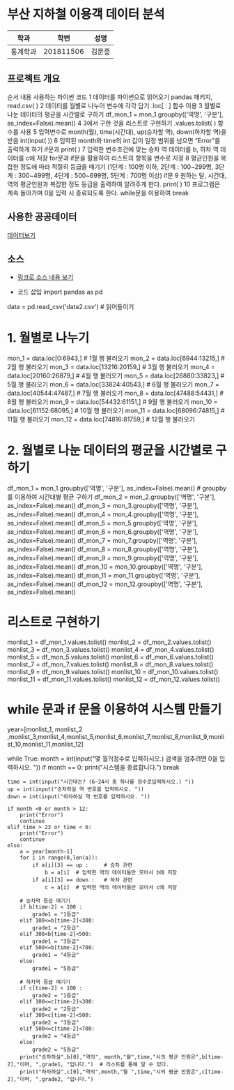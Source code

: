 ﻿# 부산 지하철 이용객 데이터 분석

학과 | 학번 | 성명
---- | ---- | ---- 
통계학과 |201811506 |김문종


## 프로젝트 개요

순서
내용
사용하는 파이썬 코드
1
데이터를 파이썬으로 읽어오기
pandas 패키지, read.csv( )
2
데이터를 월별로 나누어 변수에 각각 담기
.loc[ : ] 함수 이용
3
월별로 나눈 데이터의 평균을 시간별로 구하기
df_mon_1 = mon_1.groupby(['역명', '구분'], as_index=False).mean()
4
3에서 구한 것을 리스트로 구현하기
.values.tolist( ) 함수를 사용
5
입력변수로 month(월), time(시간대), up(승차할 역), down(하차할 역)을 받음
int(input(  )) 
6
입력된 month와 time의 int 값이 일정 범위를 넘으면 “Error”를 출력하게 하기
if문과 print( )
7
입력한 변수조건에 맞는 승차 역 데이터를 b, 하차 역 데이터를 c에 저장
for문과 if문을 활용하여 리스트의 항목을 변수로 지정
8
평균인원을 복잡한 정도에 따라 적절히 등급을 매기기
(1단계 : 100명 이하, 2단계 : 100~299명, 3단계 : 300~499명, 4단계 : 500~699명, 5단계 : 700명 이상)
if문
9
원하는 달, 시간대, 역의 평균인원과 복잡한 정도 등급을 출력하여 알려주게 한다.
print( )
10
프로그램은 계속 돌아가며 0을 입력 시 종료되도록 한다.
while문을 이용하여 break


## 사용한 공공데이터 
[데이터보기](https://www.data.go.kr/dataset/fileDownload.do?atchFileId=FILE_000000001501175&fileDetailSn=1 )

## 소스
* [링크로 소스 내용 보기](https://github.com/cybermin/python2019/blob/master/tes.py) 

* 코드 삽입
import pandas as pd

data = pd.read_csv('data2.csv')  # 읽어들이기

# 1. 월별로 나누기
mon_1 = data.loc[0:6943,]  # 1월 행 불러오기
mon_2 = data.loc[6944:13215,]  # 2월 행 불러오기
mon_3 = data.loc[13216:20159,]  # 3월 행 불러오기
mon_4 = data.loc[20160:26879,]  # 4월 행 불러오기
mon_5 = data.loc[26880:33823,]  # 5월 행 불러오기
mon_6 = data.loc[33824:40543,]  # 6월 행 불러오기
mon_7 = data.loc[40544:47487,]  # 7월 행 불러오기
mon_8 = data.loc[47488:54431,]  # 8월 행 불러오기
mon_9 = data.loc[54432:61151,]  # 9월 행 불러오기
mon_10 = data.loc[61152:68095,]  # 10월 행 불러오기
mon_11 = data.loc[68096:74815,]  # 11월 행 불러오기
mon_12 = data.loc[74816:81759,]  # 12월 행 불러오기

# 2. 월별로 나눈 데이터의 평균을 시간별로 구하기
df_mon_1 = mon_1.groupby(['역명', '구분'], as_index=False).mean()     # groupby를 이용하여  시간대별 평균 구하기
df_mon_2 = mon_2.groupby(['역명', '구분'], as_index=False).mean()
df_mon_3 = mon_3.groupby(['역명', '구분'], as_index=False).mean()
df_mon_4 = mon_4.groupby(['역명', '구분'], as_index=False).mean()
df_mon_5 = mon_5.groupby(['역명', '구분'], as_index=False).mean()
df_mon_6 = mon_6.groupby(['역명', '구분'], as_index=False).mean()
df_mon_7 = mon_7.groupby(['역명', '구분'], as_index=False).mean()
df_mon_8 = mon_8.groupby(['역명', '구분'], as_index=False).mean()
df_mon_9 = mon_9.groupby(['역명', '구분'], as_index=False).mean()
df_mon_10 = mon_10.groupby(['역명', '구분'], as_index=False).mean()
df_mon_11 = mon_11.groupby(['역명', '구분'], as_index=False).mean()
df_mon_12 = mon_12.groupby(['역명', '구분'], as_index=False).mean()



# 리스트로 구현하기
monlist_1 = df_mon_1.values.tolist()
monlist_2 = df_mon_2.values.tolist()
monlist_3 = df_mon_3.values.tolist()
monlist_4 = df_mon_4.values.tolist()
monlist_5 = df_mon_5.values.tolist()
monlist_6 = df_mon_6.values.tolist()
monlist_7 = df_mon_7.values.tolist()
monlist_8 = df_mon_8.values.tolist()
monlist_9 = df_mon_9.values.tolist()
monlist_10 = df_mon_10.values.tolist()
monlist_11 = df_mon_11.values.tolist()
monlist_12 = df_mon_12.values.tolist()



# while 문과 if 문을 이용하여 시스템 만들기
year=[monlist_1, monlist_2 ,monlist_3,monlist_4,monlist_5,monlist_6,monlist_7,monlist_8,monlist_9,monlist_10,monlist_11,monlist_12]

while True:
    month = int(input("몇 월?(정수로 입력하시오.) 검색을 멈추려면 0을 입력하시오. "))
    if month == 0:
        print("시스템을 종료합니다.")
        break

    time = int(input("시간대는? (6~24시 중 하나를 정수로입력하시오.) "))
    up = int(input("승차하실 역 번호를 입력하시오. "))
    down = int(input("하차하실 역 번호를 입력하시오. "))

    if month <0 or month > 12:
        print("Error")
        continue
    elif time > 23 or time < 6:
        print("Error")
        continue
    else:
        a = year[month-1]
        for i in range(0,len(a)):
            if a[i][3] == up :     # 승차 관련
                b = a[i]  # 입력한 역의 데이터들만 모아서 b에 저장
            if a[i][3] == down :   # 하차 관련
                c = a[i]  # 입력한 역의 데이터들만 모아서 c에 저장

        # 승차역 등급 매기기
        if b[time-2] < 100 :
            grade1 = "1등급"
        elif 100<=b[time-2]<300:
            grade1 = "2등급"
        elif 300<b[time-2]<500:
            grade1 = "3등급"
        elif 500<=b[time-2]<700:
            grade1 = "4등급"
        else:
            grade1 = "5등급"

        # 하차역 등급 매기기
        if c[time-2] < 100 :
            grade2 = "1등급"
        elif 100<=c[time-2]<300:
            grade2 = "2등급"
        elif 300<c[time-2]<500:
            grade2 = "3등급"
        elif 500<=c[time-2]<700:
            grade2 = "4등급"
        else:
            grade2 = "5등급"
        print("승차하실",b[0],"역의", month,"월",time,"시의 평균 인원은",b[time-2],"이며, ",grade1, "입니다.")  # 리스트를 통해 알 수 있다.
        print("하차하실",c[0],"역의",month,"월 ",time,"시의 평균 인원은",c[time-2],"이며, ",grade2, "입니다.")


